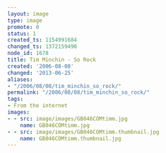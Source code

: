 ```yaml
---
layout: image
type: image
promote: 0
status: 1
created_ts: 1154991684
changed_ts: 1372159490
node_id: 1678
title: Tim Minchin - So Rock
created: '2006-08-08'
changed: '2013-06-25'
aliases:
- "/2006/08/08/tim_minchin_so_rock/"
permalink: "/2006/08/08/tim_minchin_so_rock/"
tags:
- From the internet
images:
- - src: image/images/GB046COMtimm.jpg
    name: GB046COMtimm.jpg
- - src: image/images/GB046COMtimm.thumbnail.jpg
    name: GB046COMtimm.thumbnail.jpg
---
```


